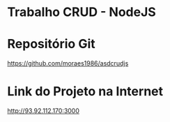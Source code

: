 # Trabalho CRUD - NodeJS

# Repositório Git
https://github.com/moraes1986/asdcrudjs

# Link do Projeto na Internet
http://93.92.112.170:3000
